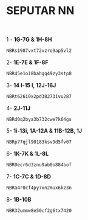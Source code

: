 # SEPUTAR NN

<br>

1 - **1G-7G & 1H-8H**
```bash
NBRs1987vxt72vzro9ap5vl2
```
2- **1E-7E & 1F-8F**
```sh
NBR45e1o18bahgq49zy3stp8
```
3- **14 I-15 I, 12J-16J**
```bash
NBRt626i0x2pd38273ivu287
```
4- **2J-11J**
```sh
NBRd0q2bya3b732cwe7k64gs
```
5- **1i-13i, 1A-12A & 11B-12B, 1J**
```bash
NBRp77qjl90183ksv9d5fv07
```
6- **1K-7K & 1L-8L**
```sh
NBR0ecr6d3znu9ab0o884bof
```
7- **1C-7C & 1D-8D**
```bash
NBRa4r0cf4py7xn2mux6kz3n
```
8- **1B-10B**
```sh
NBR32ummw8e50cf2g6tx7420
```
<br>
